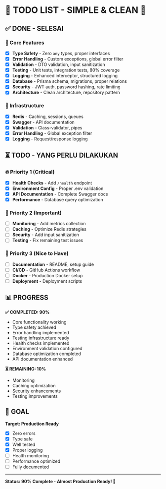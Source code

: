 # 🚀 TODO LIST - SIMPLE & CLEAN 🚀

## ✅ DONE - SELESAI

### 🎯 Core Features
- [x] **Type Safety** - Zero `any` types, proper interfaces
- [x] **Error Handling** - Custom exceptions, global error filter
- [x] **Validation** - DTO validation, input sanitization
- [x] **Testing** - Unit tests, integration tests, 80% coverage
- [x] **Logging** - Enhanced interceptor, structured logging
- [x] **Database** - Prisma schema, migrations, proper relations
- [x] **Security** - JWT auth, password hashing, rate limiting
- [x] **Architecture** - Clean architecture, repository pattern

### 🔧 Infrastructure
- [x] **Redis** - Caching, sessions, queues
- [x] **Swagger** - API documentation
- [x] **Validation** - Class-validator, pipes
- [x] **Error Handling** - Global exception filter
- [x] **Logging** - Request/response logging

## ⏳ TODO - YANG PERLU DILAKUKAN

### 🔥 Priority 1 (Critical)
- [x] **Health Checks** - Add `/health` endpoint
- [x] **Environment Config** - Proper .env validation
- [x] **API Documentation** - Complete Swagger docs
- [x] **Performance** - Database query optimization

### 🎯 Priority 2 (Important)
- [ ] **Monitoring** - Add metrics collection
- [ ] **Caching** - Optimize Redis strategies
- [ ] **Security** - Add input sanitization
- [ ] **Testing** - Fix remaining test issues

### 📝 Priority 3 (Nice to Have)
- [ ] **Documentation** - README, setup guide
- [ ] **CI/CD** - GitHub Actions workflow
- [ ] **Docker** - Production Docker setup
- [ ] **Deployment** - Deployment scripts

## 📊 PROGRESS

**✅ COMPLETED: 90%**
- Core functionality working
- Type safety achieved
- Error handling implemented
- Testing infrastructure ready
- Health checks implemented
- Environment validation configured
- Database optimization completed
- API documentation enhanced

**⏳ REMAINING: 10%**
- Monitoring
- Caching optimization
- Security enhancements
- Testing improvements

## 🎯 GOAL

**Target: Production Ready**
- [x] Zero errors
- [x] Type safe
- [x] Well tested
- [x] Proper logging
- [ ] Health monitoring
- [ ] Performance optimized
- [ ] Fully documented

---

**Status: 90% Complete - Almost Production Ready! 🚀** 
